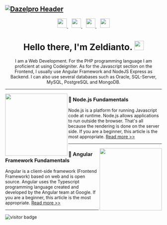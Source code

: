 ## [![Dazelpro Header](https://dazelpro.com/assets/images/githeader.png)](https://dazelpro.com)

<p align='center'>
    <a href="https://www.youtube.com/channel/UCYwbx1db_MYMheTMQKZxV0A">
        <img height="30" src="https://dazelpro.com/assets/images/icon/git-yt.svg">
    </a>
    &nbsp;&nbsp;
    <a href="https://twitter.com/dazelpro">
        <img height="30" src="https://dazelpro.com/assets/images/icon/git-tw.svg">
    </a>
    &nbsp;&nbsp;
    <a href="https://www.linkedin.com/in/zeldianto/">
        <img height="30" src="https://dazelpro.com/assets/images/icon/git-in.svg">
    </a>
    &nbsp;&nbsp;
    <a href="https://www.instagram.com/mynamezel/">
        <img height="30" src="https://dazelpro.com/assets/images/icon/git-ig.svg">
    </a>
</p>

<h1 align='center'> 
    Hello there, I'm Zeldianto. 
    <img src = "https://dazelpro.com/assets/images/wave.gif" width = "30px">
</h1>
<p align='center'>
    I am a Web Development. For the PHP programming language I am proficient at using Codeigniter. As for the Javascript section on the Frontend, I usually use Angular Framework and NodeJS Express as Backend. I can also use several databases such as Oracle, SQL-Server, MySQL, PostgreSQL and MongoDB.
</p>


---


<p>
  <a href="https://dazelpro.com/article/tutorial-dasar-node-js"><img width="200" align='left' src="https://dazelpro.com/assets/images/nodejs.webp?raw=true"></a>
</p>

### 📘 Node.js Fundamentals

Node.js is a platform for running Javascript code at runtime. Node.js allows applications to run outside the browser. That's all because the rendering is done on the server side. If you are a beginner, this article is the most appropriate. [Read more >>](https://dazelpro.com/article/tutorial-dasar-node-js)


---


<p>
    <a href="https://dazelpro.com/article/belajar-framework-angular-cli"><img width="200" align='right' src="https://dazelpro.com/assets/images/angular.webp?raw=true"></a>
</p>

### 📘 Angular Framework Fundamentals

Angular is a client-side framework (Frontend Framework) based on web and is open source. Angular uses the Typescript programming language created and developed by the Angular team at Google. If you are a beginner, this article is the most appropriate. [Read more >>](https://dazelpro.com/article/belajar-framework-angular-cli)

<!-- [Latest Post 👉](https://dazelpro.com/blog) -->


<!-- ![Dazelpro's github stats](https://github-readme-stats.vercel.app/api?username=dazelpro&show_icons=true&theme=tokyonight)

[![Top Langs](https://github-readme-stats.vercel.app/api/top-langs/?username=dazelpro&layout=compact)](https://github.com/dazelpro/github-readme-stats) -->

---

![visitor badge](https://visitor-badge.laobi.icu/badge?page_id=dazelpro&title=Viewers)

